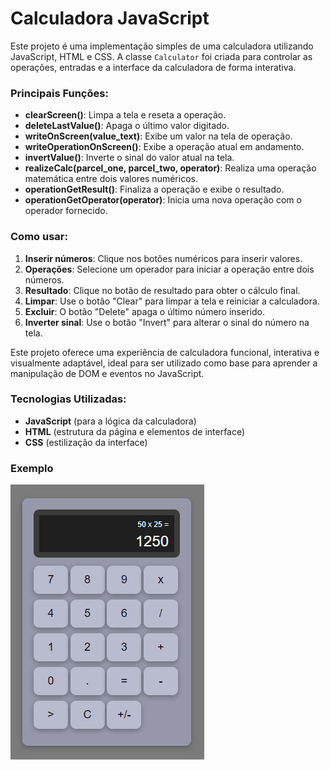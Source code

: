 # Calculadora JavaScript

Este projeto é uma implementação simples de uma calculadora utilizando JavaScript, HTML e CSS. A classe `Calculator` foi criada para controlar as operações, entradas e a interface da calculadora de forma interativa.

### Principais Funções:

- **clearScreen()**: Limpa a tela e reseta a operação.
- **deleteLastValue()**: Apaga o último valor digitado.
- **writeOnScreen(value_text)**: Exibe um valor na tela de operação.
- **writeOperationOnScreen()**: Exibe a operação atual em andamento.
- **invertValue()**: Inverte o sinal do valor atual na tela.
- **realizeCalc(parcel_one, parcel_two, operator)**: Realiza uma operação matemática entre dois valores numéricos.
- **operationGetResult()**: Finaliza a operação e exibe o resultado.
- **operationGetOperator(operator)**: Inicia uma nova operação com o operador fornecido.

### Como usar:

1. **Inserir números**: Clique nos botões numéricos para inserir valores.
2. **Operações**: Selecione um operador para iniciar a operação entre dois números.
3. **Resultado**: Clique no botão de resultado para obter o cálculo final.
4. **Limpar**: Use o botão "Clear" para limpar a tela e reiniciar a calculadora.
5. **Excluir**: O botão "Delete" apaga o último número inserido.
6. **Inverter sinal**: Use o botão "Invert" para alterar o sinal do número na tela.

Este projeto oferece uma experiência de calculadora funcional, interativa e visualmente adaptável, ideal para ser utilizado como base para aprender a manipulação de DOM e eventos no JavaScript.

### Tecnologias Utilizadas:

- **JavaScript** (para a lógica da calculadora)
- **HTML** (estrutura da página e elementos de interface)
- **CSS** (estilização da interface)

### Exemplo

![Interface](./assets/favicon/interface_exemple.png)
